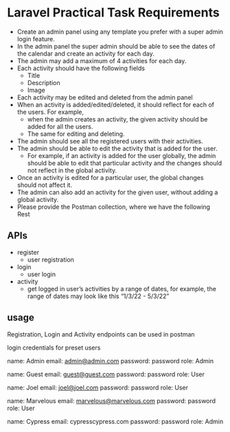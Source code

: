 # Laravel Practical Task Requirements

- Create an admin panel using any template you prefer with a super admin login feature.
- In the admin panel the super admin should be able to see the dates of the calendar and create an activity for each day.
- The admin may add a maximum of 4 activities for each day.
- Each activity should have the following fields
  - Title
  - Description
  - Image
- Each activity may be edited and deleted from the admin panel
- When an activity is added/edited/deleted, it should reflect for each of the users. For example,
  - when the admin creates an activity, the given activity should be added for all the users.
  - The same for editing and deleting.
- The admin should see all the registered users with their activities.
- The admin should be able to edit the activity that is added for the user.
  - For example, if an activity is added for the user globally, the admin should be able to edit that particular activity and the changes should not reflect in the global activity.
- Once an activity is edited for a particular user, the global changes should not affect it.
- The admin can also add an activity for the given user, without adding a global activity.
- Please provide the Postman collection, where we have the following Rest

## APIs

- register
  - user registration
- login
  - user login
- activity
  - get logged in user’s activities by a range of dates, for example, the range of dates may look like this “1/3/22 - 5/3/22”

## usage

Registration, Login and Activity endpoints can be used in postman

login credentials for preset users

name: Admin
email: admin@admin.com
password: password
role: Admin

name: Guest
email: guest@guest.com
password: password
role: User

name: Joel
email: joel@joel.com
password: password
role: User

name: Marvelous
email: marvelous@marvelous.com
password: password
role: User

name: Cypress
email: cypresscypress.com
password: password
role: Admin
